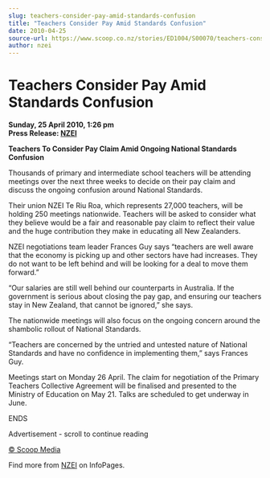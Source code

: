 ```yaml
---
slug: teachers-consider-pay-amid-standards-confusion
title: "Teachers Consider Pay Amid Standards Confusion"
date: 2010-04-25
source-url: https://www.scoop.co.nz/stories/ED1004/S00070/teachers-consider-pay-amid-standards-confusion.htm
author: nzei
---
```

Teachers Consider Pay Amid Standards Confusion
==============================================

**Sunday, 25 April 2010, 1:26 pm**  
**Press Release: [NZEI](https://info.scoop.co.nz/NZEI)**

**Teachers To Consider Pay Claim Amid Ongoing National Standards Confusion**

Thousands of primary and intermediate school teachers will be attending meetings over the next three weeks to decide on their pay claim and discuss the ongoing confusion around National Standards.

Their union NZEI Te Riu Roa, which represents 27,000 teachers, will be holding 250 meetings nationwide. Teachers will be asked to consider what they believe would be a fair and reasonable pay claim to reflect their value and the huge contribution they make in educating all New Zealanders.

NZEI negotiations team leader Frances Guy says “teachers are well aware that the economy is picking up and other sectors have had increases. They do not want to be left behind and will be looking for a deal to move them forward.”

“Our salaries are still well behind our counterparts in Australia. If the government is serious about closing the pay gap, and ensuring our teachers stay in New Zealand, that cannot be ignored,” she says.

The nationwide meetings will also focus on the ongoing concern around the shambolic rollout of National Standards.

“Teachers are concerned by the untried and untested nature of National Standards and have no confidence in implementing them,” says Frances Guy.

Meetings start on Monday 26 April. The claim for negotiation of the Primary Teachers Collective Agreement will be finalised and presented to the Ministry of Education on May 21. Talks are scheduled to get underway in June.

ENDS

Advertisement - scroll to continue reading





[© Scoop Media](http://www.scoop.co.nz/about/terms.html)

Find more from [NZEI](https://info.scoop.co.nz/NZEI) on InfoPages.